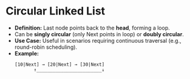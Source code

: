 # Circular Linked List

- **Definition:** Last node points back to the **head**, forming a loop.
- Can be **singly circular** (only Next points in loop) or **doubly circular**.
- **Use Case:** Useful in scenarios requiring continuous traversal (e.g., round-robin scheduling).
- **Example:**
  ```
  [10|Next] → [20|Next] → [30|Next]
         ↑________________________↓
  ```
